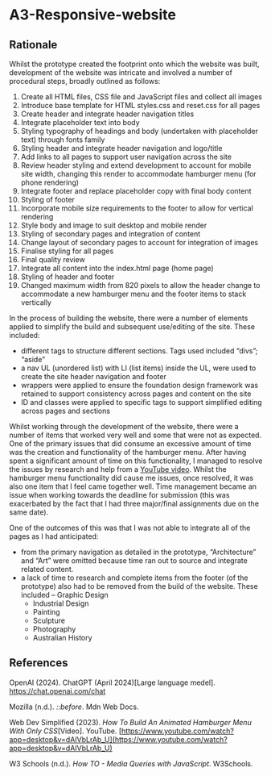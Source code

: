 # A3-Responsive-website
## Rationale

Whilst the prototype created the footprint onto which the website was built, development of the website was intricate and involved a number of procedural steps, broadly outlined as follows: 
1.  Create all HTML files, CSS file and JavaScript files and collect all images
2.	Introduce base template for HTML styles.css and reset.css for all pages
3.	Create header and integrate header navigation titles
4.	Integrate placeholder text into body
5.	Styling typography of headings and body (undertaken with placeholder text) through fonts family 
6.	Styling header and integrate header navigation and logo/title
7.	Add links to all pages to support user navigation across the site
8.	Review header styling and extend development to account for mobile site width, changing this render to accommodate hamburger menu (for phone rendering)
9.	Integrate footer and replace placeholder copy with final body content
10.	Styling of footer
11.	Incorporate mobile size requirements to the footer to allow for vertical rendering
12.	Style body and image to suit desktop and mobile render
13.	Styling of secondary pages and integration of content
14.	Change layout of secondary pages to account for integration of images
15.	Finalise styling for all pages
16.	Final quality review
17.	Integrate all content into the index.html page (home page)
18.	Styling of header and footer 
19.	Changed maximum width from 820 pixels to allow the header change to accommodate a new hamburger menu and the footer items to stack vertically


In the process of building the website, there were a number of elements applied to simplify the build and subsequent use/editing of the site. These included:
- different tags to structure different sections. Tags used included “divs”; “aside”
- a nav UL (unordered list) with LI (list items) inside the UL, were used to create the site header navigation and footer 
- wrappers were applied to ensure the foundation design framework was retained to support consistency across pages and content on the site
- ID and classes were applied to specific tags to support simplified editing across pages and sections


Whilst working through the development of the website, there were a number of items that worked very well and some that were not as expected.
One of the primary issues that did consume an excessive amount of time was the creation and functionality of the hamburger menu. 
After having spent a significant amount of time on this functionality, I managed to resolve the issues by research and help from a [YouTube video](https://www.youtube.com/watch?app=desktop&v=dAIVbLrAb_U).
Whilst the hamburger menu functionality did cause me issues, once resolved, it was also one item that I feel came together well.
Time management became an issue when working towards the deadline for submission (this was exacerbated by the fact that I had three major/final assignments due on the same date). 

One of the outcomes of this was that I was not able to integrate all of the pages as I had anticipated:
- from the primary navigation as detailed in the prototype, “Architecture” and “Art” were omitted because time ran out to source and integrate related content. 
- a lack of time to research and complete items from the footer (of the prototype) also had to be removed from the build of the website. These included – Graphic Design 
    - Industrial Design
    - Painting
    - Sculpture
    - Photography
    - Australian History



## References

OpenAI (2024). ChatGPT (April 2024)[Large language medel]. https://chat.openai.com/chat

Mozilla (n.d.). *::before*. Mdn Web Docs. 

Web Dev Simplified (2023). *How To Build An Animated Hamburger Menu With Only CSS*[Video]. YouTube. 
[https://www.youtube.com/watch?app=desktop&v=dAIVbLrAb_U](https://www.youtube.com/watch?app=desktop&v=dAIVbLrAb_U)

W3 Schools (n.d.). *How TO - Media Queries with JavaScript*. W3Schools. 
